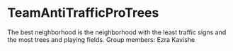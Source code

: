 # TeamAntiTrafficProTrees
The best neighborhood is the neighborhood with the least traffic signs and the most trees and playing fields. 
Group members: Ezra Kavishe

